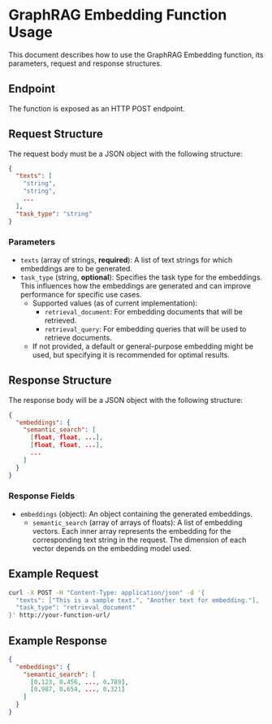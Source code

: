 # GraphRAG Embedding Function Usage

This document describes how to use the GraphRAG Embedding function, its parameters, request and response structures.

## Endpoint

The function is exposed as an HTTP POST endpoint.

## Request Structure

The request body must be a JSON object with the following structure:

```json
{
  "texts": [
    "string",
    "string",
    ...
  ],
  "task_type": "string"
}
```

### Parameters

*   `texts` (array of strings, **required**): A list of text strings for which embeddings are to be generated.
*   `task_type` (string, **optional**): Specifies the task type for the embeddings. This influences how the embeddings are generated and can improve performance for specific use cases.
    *   Supported values (as of current implementation):
        *   `retrieval_document`: For embedding documents that will be retrieved.
        *   `retrieval_query`: For embedding queries that will be used to retrieve documents.
    *   If not provided, a default or general-purpose embedding might be used, but specifying it is recommended for optimal results.

## Response Structure

The response body will be a JSON object with the following structure:

```json
{
  "embeddings": {
    "semantic_search": [
      [float, float, ...],
      [float, float, ...],
      ...
    ]
  }
}
```

### Response Fields

*   `embeddings` (object): An object containing the generated embeddings.
    *   `semantic_search` (array of arrays of floats): A list of embedding vectors. Each inner array represents the embedding for the corresponding text string in the request. The dimension of each vector depends on the embedding model used.

## Example Request

```bash
curl -X POST -H "Content-Type: application/json" -d '{
  "texts": ["This is a sample text.", "Another text for embedding."],
  "task_type": "retrieval_document"
}' http://your-function-url/
```

## Example Response

```json
{
  "embeddings": {
    "semantic_search": [
      [0.123, 0.456, ..., 0.789],
      [0.987, 0.654, ..., 0.321]
    ]
  }
}
```